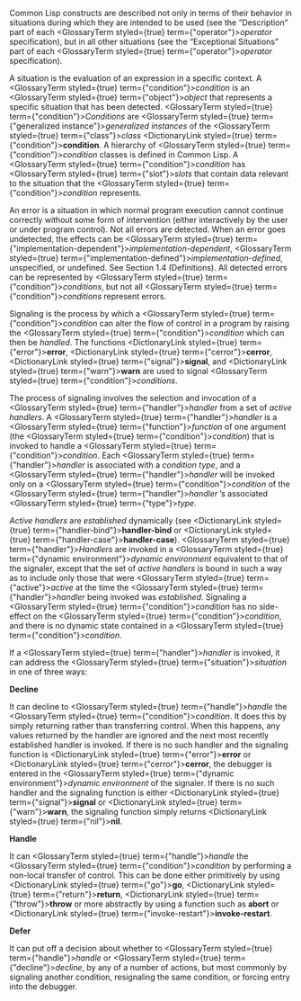  



Common Lisp constructs are described not only in terms of their behavior in situations during which they are intended to be used (see the “Description” part of each <GlossaryTerm styled={true} term={"operator"}><i>operator</i></GlossaryTerm> specification), but in all other situations (see the “Exceptional Situations” part of each <GlossaryTerm styled={true} term={"operator"}><i>operator</i></GlossaryTerm> specification). 



A situation is the evaluation of an expression in a specific context. A <GlossaryTerm styled={true} term={"condition"}><i>condition</i></GlossaryTerm> is an <GlossaryTerm styled={true} term={"object"}><i>object</i></GlossaryTerm> that represents a specific situation that has been detected. <GlossaryTerm styled={true} term={"condition"}><i>Conditions</i></GlossaryTerm> are <GlossaryTerm styled={true} term={"generalized instance"}><i>generalized instances</i></GlossaryTerm> of the <GlossaryTerm styled={true} term={"class"}><i>class</i></GlossaryTerm> <DictionaryLink styled={true} term={"condition"}><b>condition</b></DictionaryLink>. A hierarchy of <GlossaryTerm styled={true} term={"condition"}><i>condition</i></GlossaryTerm> classes is defined in Common Lisp. A <GlossaryTerm styled={true} term={"condition"}><i>condition</i></GlossaryTerm> has <GlossaryTerm styled={true} term={"slot"}><i>slots</i></GlossaryTerm> that contain data relevant to the situation that the <GlossaryTerm styled={true} term={"condition"}><i>condition</i></GlossaryTerm> represents. 



An error is a situation in which normal program execution cannot continue correctly without some form of intervention (either interactively by the user or under program control). Not all errors are detected. When an error goes undetected, the effects can be <GlossaryTerm styled={true} term={"implementation-dependent"}><i>implementation-dependent</i></GlossaryTerm>, <GlossaryTerm styled={true} term={"implementation-defined"}><i>implementation-defined</i></GlossaryTerm>, unspecified, or undefined. See Section 1.4 (Definitions). All detected errors can be represented by <GlossaryTerm styled={true} term={"condition"}><i>conditions</i></GlossaryTerm>, but not all <GlossaryTerm styled={true} term={"condition"}><i>conditions</i></GlossaryTerm> represent errors. 



Signaling is the process by which a <GlossaryTerm styled={true} term={"condition"}><i>condition</i></GlossaryTerm> can alter the flow of control in a program by raising the <GlossaryTerm styled={true} term={"condition"}><i>condition</i></GlossaryTerm> which can then be *handled*. The functions <DictionaryLink styled={true} term={"error"}><b>error</b></DictionaryLink>, <DictionaryLink styled={true} term={"cerror"}><b>cerror</b></DictionaryLink>, <DictionaryLink styled={true} term={"signal"}><b>signal</b></DictionaryLink>, and <DictionaryLink styled={true} term={"warn"}><b>warn</b></DictionaryLink> are used to signal <GlossaryTerm styled={true} term={"condition"}><i>conditions</i></GlossaryTerm>. 



The process of signaling involves the selection and invocation of a <GlossaryTerm styled={true} term={"handler"}><i>handler</i></GlossaryTerm> from a set of *active handlers*. A <GlossaryTerm styled={true} term={"handler"}><i>handler</i></GlossaryTerm> is a <GlossaryTerm styled={true} term={"function"}><i>function</i></GlossaryTerm> of one argument (the <GlossaryTerm styled={true} term={"condition"}><i>condition</i></GlossaryTerm>) that is invoked to handle a <GlossaryTerm styled={true} term={"condition"}><i>condition</i></GlossaryTerm>. Each <GlossaryTerm styled={true} term={"handler"}><i>handler</i></GlossaryTerm> is associated with a *condition type*, and a <GlossaryTerm styled={true} term={"handler"}><i>handler</i></GlossaryTerm> will be invoked only on a <GlossaryTerm styled={true} term={"condition"}><i>condition</i></GlossaryTerm> of the <GlossaryTerm styled={true} term={"handler"}><i>handler</i></GlossaryTerm> ’s associated <GlossaryTerm styled={true} term={"type"}><i>type</i></GlossaryTerm>. 



*Active handlers* are *established* dynamically (see <DictionaryLink styled={true} term={"handler-bind"}><b>handler-bind</b></DictionaryLink> or <DictionaryLink styled={true} term={"handler-case"}><b>handler-case</b></DictionaryLink>). <GlossaryTerm styled={true} term={"handler"}><i>Handlers</i></GlossaryTerm> are invoked in a <GlossaryTerm styled={true} term={"dynamic environment"}><i>dynamic environment</i></GlossaryTerm> equivalent to that of the signaler, except that the set of *active handlers* is bound in such a way as to include only those that were <GlossaryTerm styled={true} term={"active"}><i>active</i></GlossaryTerm> at the time the <GlossaryTerm styled={true} term={"handler"}><i>handler</i></GlossaryTerm> being invoked was *established*. Signaling a <GlossaryTerm styled={true} term={"condition"}><i>condition</i></GlossaryTerm> has no side-effect on the <GlossaryTerm styled={true} term={"condition"}><i>condition</i></GlossaryTerm>, and there is no dynamic state contained in a <GlossaryTerm styled={true} term={"condition"}><i>condition</i></GlossaryTerm>. 



If a <GlossaryTerm styled={true} term={"handler"}><i>handler</i></GlossaryTerm> is invoked, it can address the <GlossaryTerm styled={true} term={"situation"}><i>situation</i></GlossaryTerm> in one of three ways: 



**Decline** 



It can decline to <GlossaryTerm styled={true} term={"handle"}><i>handle</i></GlossaryTerm> the <GlossaryTerm styled={true} term={"condition"}><i>condition</i></GlossaryTerm>. It does this by simply returning rather than transferring control. When this happens, any values returned by the handler are ignored and the next most recently established handler is invoked. If there is no such handler and the signaling function is <DictionaryLink styled={true} term={"error"}><b>error</b></DictionaryLink> or <DictionaryLink styled={true} term={"cerror"}><b>cerror</b></DictionaryLink>, the debugger is entered in the <GlossaryTerm styled={true} term={"dynamic environment"}><i>dynamic environment</i></GlossaryTerm> of the signaler. If there is no such handler and the signaling function is either <DictionaryLink styled={true} term={"signal"}><b>signal</b></DictionaryLink> or <DictionaryLink styled={true} term={"warn"}><b>warn</b></DictionaryLink>, the signaling function simply returns <DictionaryLink styled={true} term={"nil"}><b>nil</b></DictionaryLink>. 



**Handle** 



It can <GlossaryTerm styled={true} term={"handle"}><i>handle</i></GlossaryTerm> the <GlossaryTerm styled={true} term={"condition"}><i>condition</i></GlossaryTerm> by performing a non-local transfer of control. This can be done either primitively by using <DictionaryLink styled={true} term={"go"}><b>go</b></DictionaryLink>, <DictionaryLink styled={true} term={"return"}><b>return</b></DictionaryLink>, <DictionaryLink styled={true} term={"throw"}><b>throw</b></DictionaryLink> or more abstractly by using a function such as **abort** or <DictionaryLink styled={true} term={"invoke-restart"}><b>invoke-restart</b></DictionaryLink>. 







 



 



**Defer** 



It can put off a decision about whether to <GlossaryTerm styled={true} term={"handle"}><i>handle</i></GlossaryTerm> or <GlossaryTerm styled={true} term={"decline"}><i>decline</i></GlossaryTerm>, by any of a number of actions, but most commonly by signaling another condition, resignaling the same condition, or forcing entry into the debugger. 



